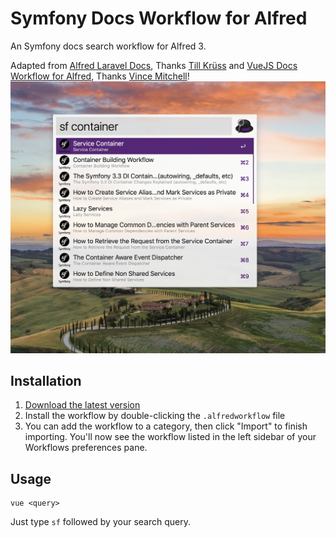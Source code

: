 # Symfony Docs Workflow for Alfred

An Symfony docs search workflow for Alfred 3.

Adapted from [Alfred Laravel Docs](https://github.com/tillkruss/alfred-laravel-docs), Thanks [Till Krüss](https://twitter.com/tillkruss)
and [VueJS Docs Workflow for Alfred](https://github.com/vmitchell85/alfred-vuejs-docs), Thanks [Vince Mitchell](http://www.vincemitchell.me)!
![Screenshot](screenshot.png)

## Installation

1. [Download the latest version](https://github.com/ThomasTr/Alfred-Symfony-Docs/releases/download/0.0.1/Alfred-Symfony-Docs.alfredworkflow)
2. Install the workflow by double-clicking the `.alfredworkflow` file
3. You can add the workflow to a category, then click "Import" to finish importing. You'll now see the workflow listed in the left sidebar of your Workflows preferences pane.

## Usage

```
vue <query>
```

Just type `sf` followed by your search query.
